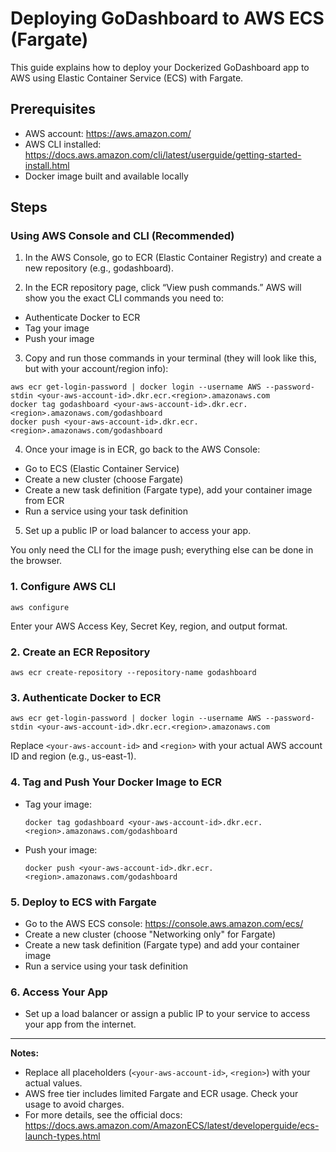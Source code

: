 # Deploying GoDashboard to AWS ECS (Fargate)

This guide explains how to deploy your Dockerized GoDashboard app to AWS using Elastic Container Service (ECS) with Fargate.

## Prerequisites
- AWS account: https://aws.amazon.com/
- AWS CLI installed: https://docs.aws.amazon.com/cli/latest/userguide/getting-started-install.html
- Docker image built and available locally

## Steps

### Using AWS Console and CLI (Recommended)

1. In the AWS Console, go to ECR (Elastic Container Registry) and create a new repository (e.g., godashboard).

2. In the ECR repository page, click “View push commands.” AWS will show you the exact CLI commands you need to:
  - Authenticate Docker to ECR
  - Tag your image
  - Push your image

3. Copy and run those commands in your terminal (they will look like this, but with your account/region info):
  ```
  aws ecr get-login-password | docker login --username AWS --password-stdin <your-aws-account-id>.dkr.ecr.<region>.amazonaws.com
  docker tag godashboard <your-aws-account-id>.dkr.ecr.<region>.amazonaws.com/godashboard
  docker push <your-aws-account-id>.dkr.ecr.<region>.amazonaws.com/godashboard
  ```

4. Once your image is in ECR, go back to the AWS Console:
  - Go to ECS (Elastic Container Service)
  - Create a new cluster (choose Fargate)
  - Create a new task definition (Fargate type), add your container image from ECR
  - Run a service using your task definition

5. Set up a public IP or load balancer to access your app.

You only need the CLI for the image push; everything else can be done in the browser.

### 1. Configure AWS CLI
```
aws configure
```
Enter your AWS Access Key, Secret Key, region, and output format.

### 2. Create an ECR Repository
```
aws ecr create-repository --repository-name godashboard
```

### 3. Authenticate Docker to ECR
```
aws ecr get-login-password | docker login --username AWS --password-stdin <your-aws-account-id>.dkr.ecr.<region>.amazonaws.com
```
Replace `<your-aws-account-id>` and `<region>` with your actual AWS account ID and region (e.g., us-east-1).

### 4. Tag and Push Your Docker Image to ECR
- Tag your image:
  ```
  docker tag godashboard <your-aws-account-id>.dkr.ecr.<region>.amazonaws.com/godashboard
  ```
- Push your image:
  ```
  docker push <your-aws-account-id>.dkr.ecr.<region>.amazonaws.com/godashboard
  ```

### 5. Deploy to ECS with Fargate
- Go to the AWS ECS console: https://console.aws.amazon.com/ecs/
- Create a new cluster (choose "Networking only" for Fargate)
- Create a new task definition (Fargate type) and add your container image
- Run a service using your task definition

### 6. Access Your App
- Set up a load balancer or assign a public IP to your service to access your app from the internet.

---

**Notes:**
- Replace all placeholders (`<your-aws-account-id>`, `<region>`) with your actual values.
- AWS free tier includes limited Fargate and ECR usage. Check your usage to avoid charges.
- For more details, see the official docs: https://docs.aws.amazon.com/AmazonECS/latest/developerguide/ecs-launch-types.html

